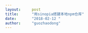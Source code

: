 ```yaml
---
layout:     post
title:      "用sinopia搭建本地npm仓库"
date:       "2018-02-12 "
author:     "guozhaodong"
---
```


















